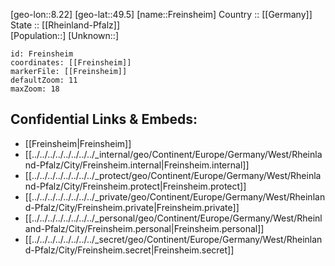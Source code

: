 ﻿---
location: [49.5,8.22] 
mapzoom: [7,12] 
mapmarker: city 
type: City
tags:
- geo/City


SpocWebEntityId: 30259
isDeleted: false
confidential: public

---
[geo-lon::8.22] 
[geo-lat::49.5] 
[name::Freinsheim] 
Country :: [[Germany]]  
State :: [[Rheinland-Pfalz]]  
[Population::] 
[Unknown::] 


```leaflet
id: Freinsheim
coordinates: [[Freinsheim]] 
markerFile: [[Freinsheim]] 
defaultZoom: 11 
maxZoom: 18
```


## Confidential Links & Embeds: 
- [[Freinsheim|Freinsheim]]  
- [[../../../../../../../../_internal/geo/Continent/Europe/Germany/West/Rheinland-Pfalz/City/Freinsheim.internal|Freinsheim.internal]] 
- [[../../../../../../../../_protect/geo/Continent/Europe/Germany/West/Rheinland-Pfalz/City/Freinsheim.protect|Freinsheim.protect]] 
- [[../../../../../../../../_private/geo/Continent/Europe/Germany/West/Rheinland-Pfalz/City/Freinsheim.private|Freinsheim.private]] 
- [[../../../../../../../../_personal/geo/Continent/Europe/Germany/West/Rheinland-Pfalz/City/Freinsheim.personal|Freinsheim.personal]] 
- [[../../../../../../../../_secret/geo/Continent/Europe/Germany/West/Rheinland-Pfalz/City/Freinsheim.secret|Freinsheim.secret]] 
